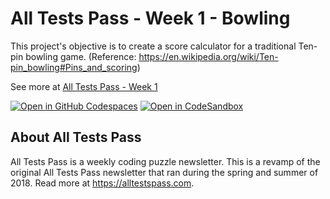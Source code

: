 # All Tests Pass - Week 1 - Bowling

This project's objective is to create a score calculator for a traditional Ten-pin bowling game. (Reference: 
https://en.wikipedia.org/wiki/Ten-pin_bowling#Pins_and_scoring)

See more at [All Tests Pass - Week 1](https://alltestspass.com/week-1-bowling/)

[![Open in GitHub Codespaces](https://github.com/codespaces/badge.svg)](https://codespaces.new/fillerwriter/alltestspass-week1?quickstart=1)
[![Open in CodeSandbox](https://camo.githubusercontent.com/53246819532e597d355d5d46e4eb3222ebd897605dd3ab43034d42e9dc4d5af7/68747470733a2f2f6173736574732e636f646573616e64626f782e696f2f6769746875622f627574746f6e2d656469742d6c696d652e737667)](https://codesandbox.io/p/github/fillerwriter/alltestspass-week1)

## About All Tests Pass

All Tests Pass is a weekly coding puzzle newsletter. This is a revamp of the original All Tests Pass newsletter that ran
during the spring and summer of 2018. Read more at https://alltestspass.com.
